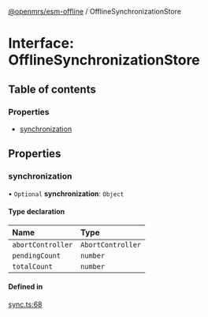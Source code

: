 [@openmrs/esm-offline](../API.md) / OfflineSynchronizationStore

# Interface: OfflineSynchronizationStore

## Table of contents

### Properties

- [synchronization](OfflineSynchronizationStore.md#synchronization)

## Properties

### synchronization

• `Optional` **synchronization**: `Object`

#### Type declaration

| Name | Type |
| :------ | :------ |
| `abortController` | `AbortController` |
| `pendingCount` | `number` |
| `totalCount` | `number` |

#### Defined in

[sync.ts:68](https://github.com/openmrs/openmrs-esm-core/blob/master/packages/framework/esm-offline/src/sync.ts#L68)
